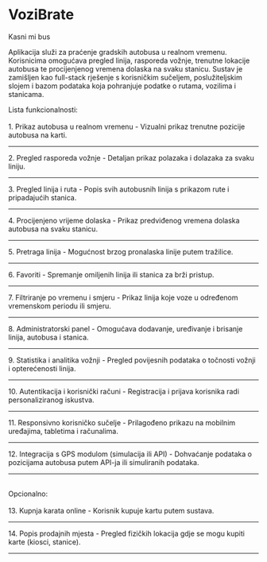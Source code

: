 # VoziBrate
Kasni mi bus

Aplikacija služi za praćenje gradskih autobusa u realnom vremenu. Korisnicima omogućava pregled linija, rasporeda vožnje, trenutne lokacije autobusa te procijenjenog vremena dolaska na svaku stanicu. Sustav je zamišljen kao full-stack rješenje s korisničkim sučeljem, poslužiteljskim slojem i bazom podataka koja pohranjuje podatke o rutama, vozilima i stanicama.



Lista funkcionalnosti:<br><br>1. Prikaz autobusa u realnom vremenu - Vizualni prikaz trenutne pozicije autobusa na karti.
<hr>
2. Pregled rasporeda vožnje
   - Detaljan prikaz polazaka i dolazaka za svaku liniju.
<hr>
3. Pregled linija i ruta
   - Popis svih autobusnih linija s prikazom rute i pripadajućih stanica.
<hr>
4. Procijenjeno vrijeme dolaska
   - Prikaz predviđenog vremena dolaska autobusa na svaku stanicu.
<hr>
5. Pretraga linija
   - Mogućnost brzog pronalaska linije putem tražilice.
<hr>
6. Favoriti
   - Spremanje omiljenih linija ili stanica za brži pristup.
<hr>
7. Filtriranje po vremenu i smjeru
   - Prikaz linija koje voze u određenom vremenskom periodu ili smjeru.
<hr>
8. Administratorski panel
   - Omogućava dodavanje, uređivanje i brisanje linija, autobusa i stanica.
<hr>
9. Statistika i analitika vožnji
   - Pregled povijesnih podataka o točnosti vožnji i opterećenosti linija.
<hr>
10. Autentikacija i korisnički računi
   - Registracija i prijava korisnika radi personaliziranog iskustva.
<hr>
11. Responsivno korisničko sučelje
   - Prilagođeno prikazu na mobilnim uređajima, tabletima i računalima.
<hr>
12. Integracija s GPS modulom (simulacija ili API) - Dohvaćanje podataka o pozicijama autobusa putem API-ja ili simuliranih podataka.
<hr>
<br> Opcionalno:<br><br>
13. Kupnja karata online
- Korisnik kupuje kartu putem sustava.
<hr>
14. Popis prodajnih mjesta
- Pregled fizičkih lokacija gdje se mogu kupiti karte (kiosci, stanice).
<hr>

